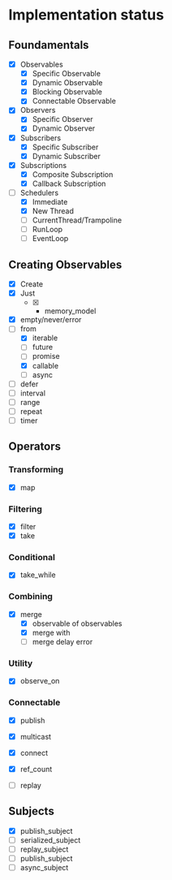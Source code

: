 # Implementation status

## Foundamentals
- [x] Observables
  - [x] Specific Observable
  - [x] Dynamic Observable
  - [x] Blocking Observable
  - [x] Connectable Observable
- [x] Observers
  - [x] Specific Observer
  - [x] Dynamic Observer
- [x] Subscribers
  - [x] Specific Subscriber
  - [x] Dynamic Subscriber
- [x] Subscriptions
  - [x] Composite Subscription
  - [x] Callback Subscription 
- [ ] Schedulers
  - [x] Immediate
  - [x] New Thread
  - [ ] CurrentThread/Trampoline
  - [ ] RunLoop
  - [ ] EventLoop

## Creating Observables
- [x] Create
- [x] Just 
  - [x] + memory_model
- [x] empty/never/error
- [ ] from
  - [x] iterable
  - [ ] future
  - [ ] promise
  - [x] callable
  - [ ] async
- [ ] defer
- [ ] interval
- [ ] range
- [ ] repeat
- [ ] timer

## Operators
### Transforming
- [x] map

### Filtering
- [x] filter
- [x] take

### Conditional
- [x] take_while
### Combining
- [x] merge
  - [x] observable of observables
  - [x] merge with
  - [ ] merge delay error

### Utility
- [x] observe_on

### Connectable
- [x] publish
- [x] multicast
- [x] connect
- [x] ref_count
- [ ] replay


## Subjects
- [x] publish_subject
- [ ] serialized_subject
- [ ] replay_subject
- [ ] publish_subject
- [ ] async_subject
